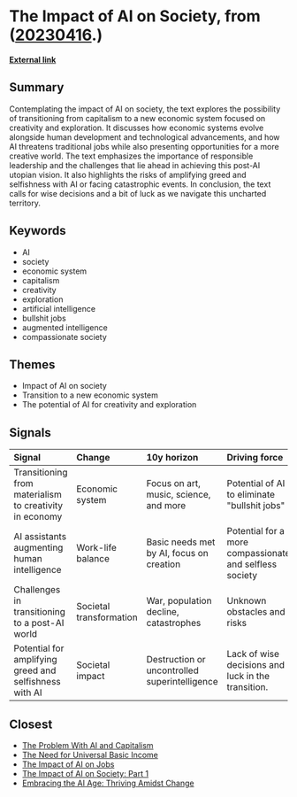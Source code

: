 # __The Impact of AI on Society__, from ([20230416](https://kghosh.substack.com/p/20230416).)

__[External link](https://danielmiessler.com/blog/the-pre-ai-world-the-post-ai-world-and-the-gap-in-between/?mc_cid=6b60bcf8b4&mc_eid=794406189d)__



## Summary

Contemplating the impact of AI on society, the text explores the possibility of transitioning from capitalism to a new economic system focused on creativity and exploration. It discusses how economic systems evolve alongside human development and technological advancements, and how AI threatens traditional jobs while also presenting opportunities for a more creative world. The text emphasizes the importance of responsible leadership and the challenges that lie ahead in achieving this post-AI utopian vision. It also highlights the risks of amplifying greed and selfishness with AI or facing catastrophic events. In conclusion, the text calls for wise decisions and a bit of luck as we navigate this uncharted territory.

## Keywords

* AI
* society
* economic system
* capitalism
* creativity
* exploration
* artificial intelligence
* bullshit jobs
* augmented intelligence
* compassionate society

## Themes

* Impact of AI on society
* Transition to a new economic system
* The potential of AI for creativity and exploration

## Signals

| Signal                                                  | Change                  | 10y horizon                                   | Driving force                                           |
|:--------------------------------------------------------|:------------------------|:----------------------------------------------|:--------------------------------------------------------|
| Transitioning from materialism to creativity in economy | Economic system         | Focus on art, music, science, and more        | Potential of AI to eliminate "bullshit jobs"            |
| AI assistants augmenting human intelligence             | Work-life balance       | Basic needs met by AI, focus on creation      | Potential for a more compassionate and selfless society |
| Challenges in transitioning to a post-AI world          | Societal transformation | War, population decline, catastrophes         | Unknown obstacles and risks                             |
| Potential for amplifying greed and selfishness with AI  | Societal impact         | Destruction or uncontrolled superintelligence | Lack of wise decisions and luck in the transition.      |

## Closest

* [The Problem With AI and Capitalism](cc3c2afb44e50f74152fd58c92f5b418)
* [The Need for Universal Basic Income](550efa34f0d3da2d8dc49d97f98859d9)
* [The Impact of AI on Jobs](17cff4adea214f71c7a5eed15307b0e7)
* [The Impact of AI on Society: Part 1](cf119665e47c7434e3e3c54dbbc585e3)
* [Embracing the AI Age: Thriving Amidst Change](23a3410059759ba4214235628d4ebd4b)